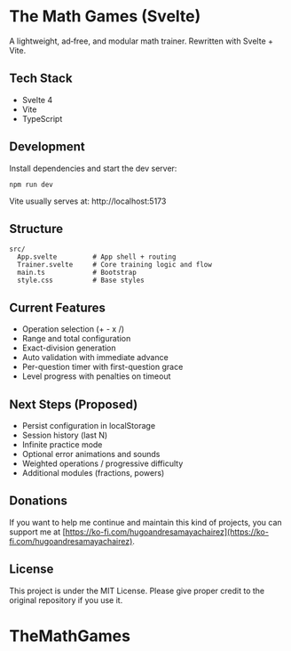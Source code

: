 # The Math Games (Svelte)

A lightweight, ad‑free, and modular math trainer. Rewritten with Svelte + Vite.

## Tech Stack
- Svelte 4
- Vite
- TypeScript

## Development
Install dependencies and start the dev server:

```
npm run dev
```

Vite usually serves at: http://localhost:5173

## Structure
```
src/
  App.svelte         # App shell + routing
  Trainer.svelte     # Core training logic and flow
  main.ts            # Bootstrap
  style.css          # Base styles
```

## Current Features
- Operation selection (+ - x /)
- Range and total configuration
- Exact-division generation
- Auto validation with immediate advance
- Per-question timer with first-question grace
- Level progress with penalties on timeout

## Next Steps (Proposed)
- Persist configuration in localStorage
- Session history (last N)
- Infinite practice mode
- Optional error animations and sounds
- Weighted operations / progressive difficulty
- Additional modules (fractions, powers)

## Donations
If you want to help me continue and maintain this kind of projects, you can support me at [https://ko-fi.com/hugoandresamayachairez](https://ko-fi.com/hugoandresamayachairez).

## License
This project is under the MIT License. Please give proper credit to the original repository if you use it.
# TheMathGames
